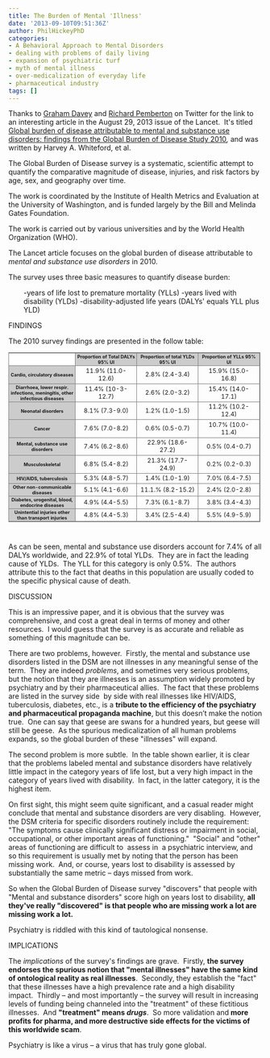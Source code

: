 ```yaml
---
title: The Burden of Mental 'Illness'
date: '2013-09-10T09:51:36Z'
author: PhilHickeyPhD
categories:
- A Behavioral Approach to Mental Disorders
- dealing with problems of daily living
- expansion of psychiatric turf
- myth of mental illness
- over-medicalization of everyday life
- pharmaceutical industry
tags: []
---
```


Thanks to <a href="https://twitter.com/GrahamCLDavey">Graham Davey</a> and <a href="https://twitter.com/socratext">Richard Pemberton</a> on Twitter for the link to an interesting article in the August 29, 2013 issue of the Lancet.  It's titled <a href="https://www.behaviorismandmentalhealth.com/wp-content/uploads/2013/09/GBD-Mental-2010-from-Lancet.pdf">Global burden of disease attributable to mental and substance use disorders: findings from the Global Burden of Disease Study 2010</a><i>, </i>and was written by Harvey A. Whiteford, et al.

The Global Burden of Disease survey is a systematic, scientific attempt to quantify the comparative magnitude of disease, injuries, and risk factors by age, sex, and geography over time.

The work is coordinated by the Institute of Health Metrics and Evaluation at the University of Washington, and is funded largely by the Bill and Melinda Gates Foundation.

The work is carried out by various universities and by the World Health Organization (WHO).

The Lancet article focuses on the global burden of disease attributable to <i>mental and substance use disorders</i> in 2010.

The survey uses three basic measures to quantify disease burden:
<p style="padding-left: 30px;">-years of life lost to premature mortality (YLLs)
-years lived with disability (YLDs)
-disability-adjusted life years (DALYs' equals YLL plus YLD)</p>
FINDINGS

The 2010 survey findings are presented in the follow table:

<style><!--
table {  font-size: 65%;   border: 1px solid gray; border-collapse: collapse;      width: 500px;     cellspacing: 0;  }  th {     background-color: #CCCCCC;  width: 120px; padding: 1px 2px; }  th#blank {     background-color: #FFF;  width: 130px; padding: 0 2px; }  td {     text-align: center;  font-size: 12px; } th, td { border-top: 1px solid gray; border-bottom: 1px solid gray; border-right: 1px solid gray; } th#DALY { //outline: 1px solid teal; } th#YLD { //outline: 1px solid red; } th#YLL { //outline: 1px solid blue; }
--></style>
<table cellspacing="0">
<tbody>
<tr>
<th id="blank"></th>
<th id="DALY">Proportion of Total DALYs 95% UI</th>
<th id="YLD">Proportion of total YLDs 95% UI</th>
<th id="YLL">Proportion of YLLs 95% UI</th>
</tr>
<tr>
<th>Cardio, circulatory diseases</th>
<td>11.9% (11.0-12.6)</td>
<td>2.8% (2.4-3.4)</td>
<td>15.9% (15.0-16.8)</td>
</tr>
<tr>
<th>Diarrhoea, lower respir. infections, meningitis, other infectious diseases</th>
<td>11.4% (10-3-12.7)</td>
<td>2.6% (2.0-3.2)</td>
<td>15.4% (14.0-17.1)</td>
</tr>
<tr>
<th>Neonatal disorders</th>
<td>8.1% (7.3-9.0)</td>
<td>1.2% (1.0-1.5)</td>
<td>11.2% (10.2-12.4)</td>
</tr>
<tr>
<th>Cancer</th>
<td>7.6% (7.0-8.2)</td>
<td>0.6% (0.5-0.7)</td>
<td>10.7% (10.0-11.4)</td>
</tr>
<tr>
<th>Mental, substance use disorders</th>
<td>7.4% (6.2-8.6)</td>
<td>22.9% (18.6-27.2)</td>
<td>0.5% (0.4-0.7)</td>
</tr>
<tr>
<th>Musculoskeletal</th>
<td>6.8% (5.4-8.2)</td>
<td>21.3% (17.7-24.9)</td>
<td>0.2% (0.2-0.3)</td>
</tr>
<tr>
<th>HIV/AIDS, tuberculosis</th>
<td>5.3% (4.8-5.7)</td>
<td>1.4% (1.0-1.9)</td>
<td>7.0% (6.4-7.5)</td>
</tr>
<tr>
<th>Other non-communicable diseases</th>
<td>5.1% (4.1-6.6)</td>
<td>11.1.% (8.2-15.2)</td>
<td>2.4% (2.0-2.8)</td>
</tr>
<tr>
<th>Diabetes, urogenital, blood, endocrine diseases</th>
<td>4.9% (4.4-5.5)</td>
<td>7.3% (6.1-8.7)</td>
<td>3.8% (3.4-4.3)</td>
</tr>
<tr>
<th>Unintential injuries other than transport injuries</th>
<td>4.8% (4.4-5.3)</td>
<td>3.4% (2.5-4.4)</td>
<td>5.5% (4.9-5.9)</td>
</tr>
</tbody>
</table>
&nbsp;

As can be seen, mental and substance use disorders account for 7.4% of all DALYs worldwide, and 22.9% of total YLDs.  They are in fact the leading cause of YLDs.  The YLL for this category is only 0.5%.  The authors attribute this to the fact that deaths in this population are usually coded to the specific physical cause of death.

DISCUSSION

This is an impressive paper, and it is obvious that the survey was comprehensive, and cost a great deal in terms of money and other resources.  I would guess that the survey is as accurate and reliable as something of this magnitude can be.

There are two problems, however.  Firstly, the mental and substance use disorders listed in the DSM are not illnesses in any meaningful sense of the term.  They are indeed <i>problems</i>, and sometimes very serious problems, but the notion that they are illnesses is an assumption widely promoted by psychiatry and by their pharmaceutical allies.  The fact that these problems are listed in the survey side  by side with real illnesses like HIV/AIDS, tuberculosis, diabetes, etc., is a <strong>tribute to the efficiency of the psychiatry and pharmaceutical propaganda machine</strong>, but this doesn’t make the notion true.  One can say that geese are swans for a hundred years, but geese will still be geese.  As the spurious medicalization of all human problems expands, so the global burden of these "illnesses" will expand.

The second problem is more subtle.  In the table shown earlier, it is clear that the problems labeled mental and substance disorders have relatively little impact in the category years of life lost, but a very high impact in the category of years lived with disability.  In fact, in the latter category, it is the highest item.

On first sight, this might seem quite significant, and a casual reader might conclude that mental and substance disorders are very disabling.  However, the DSM criteria for specific disorders routinely include the requirement:  "The symptoms cause clinically significant distress or impairment in social, occupational, or other important areas of functioning."  "Social" and "other" areas of functioning are difficult to  assess in  a psychiatric interview, and so this requirement is usually met by noting that the person has been missing work.  And, or course, years lost to disability is assessed by substantially the same metric – days missed from work.

So when the Global Burden of Disease survey "discovers" that people with "Mental and substance disorders" score high on years lost to disability, <strong>all they've really "discovered" is that people who are missing work a lot are missing work a lot.</strong>

Psychiatry is riddled with this kind of tautological nonsense.

IMPLICATIONS

The <i>implications</i> of the survey's findings are grave.  Firstly, <strong>the survey endorses the spurious notion that "mental illnesses" have the same kind of ontological reality as real illnesses</strong>.  Secondly, they establish the "fact" that these illnesses have a high prevalence rate and a high disability impact.  Thirdly – and most importantly – the survey will result in increasing levels of funding being channeled into the "treatment" of these fictitious illnesses.  And <strong>"treatment" means <i>drugs</i></strong>.  So more validation and<strong> more profits for pharma, and more destructive side effects for the victims of this worldwide scam</strong>.

Psychiatry is like a virus – a virus that has truly gone global.

<i> </i>
